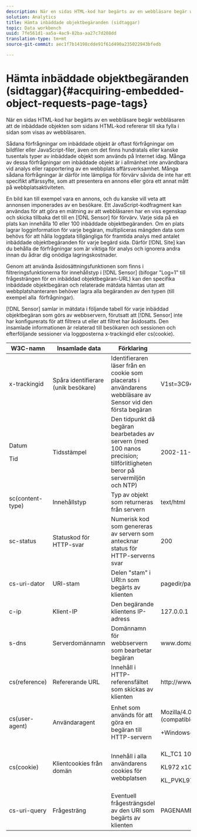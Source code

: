 ```yaml
---
description: När en sidas HTML-kod har begärts av en webbläsare begär webbläsaren att de inbäddade objekten som sidans HTML-kod refererar till ska fylla i sidan som visas av webbläsaren.
solution: Analytics
title: Hämta inbäddade objektbegäranden (sidtaggar)
topic: Data workbench
uuid: 7fe561d1-aa5a-4ac9-82ba-aa27c7d208dd
translation-type: tm+mt
source-git-commit: aec1f7b14198cdde91f61d490a235022943bfedb

---
```



# Hämta inbäddade objektbegäranden (sidtaggar){#acquiring-embedded-object-requests-page-tags}

När en sidas HTML-kod har begärts av en webbläsare begär webbläsaren att de inbäddade objekten som sidans HTML-kod refererar till ska fylla i sidan som visas av webbläsaren.

Sådana förfrågningar om inbäddade objekt är oftast förfrågningar om bildfiler eller JavaScript-filer, även om det finns hundratals eller kanske tusentals typer av inbäddade objekt som används på Internet idag. Många av dessa förfrågningar om inbäddade objekt är i allmänhet inte användbara vid analys eller rapportering av en webbplats affärsverksamhet. Många sådana förfrågningar är därför inte lämpliga för förvärv såvida de inte har ett specifikt affärssyfte, som att presentera en annons eller göra ett annat mått på webbplatsaktiviteten.

En bild kan till exempel vara en annons, och du kanske vill veta att annonsen imponerades av en besökare. Ett JavaScript-kodfragment kan användas för att göra en mätning av att webbläsaren har en viss egenskap och skicka tillbaka det till en [!DNL Sensor] för förvärv. Varje sida på en plats kan innehålla 10 eller 100 inbäddade objektbegäranden. Om en plats lagrar logginformation för varje begäran, multipliceras mängden data som behövs för att hålla loggdata tillgängliga för framtida analys med antalet inbäddade objektbegäranden för varje begärd sida. Därför [!DNL Site] kan du behålla de förfrågningar som är viktiga för analys och ignorera andra innan du ådrar dig onödiga lagringskostnader.

Genom att använda åsidosättningsfunktionen som finns i filtreringsfunktionerna för innehållstyp i [!DNL Sensor] (bifogar &quot;Log=1&quot; till frågesträngen för en inbäddad objektbegäran-URL) kan den specifika inbäddade objektbegäran och relaterade mätdata hämtas utan att webbplatshanteraren behöver lagra alla begäranden av den typen (till exempel alla <image> förfrågningar).

[!DNL Sensor] samlar in mätdata i följande tabell för varje inbäddad objektbegäran som görs av webbservern, förutsatt att [!DNL Sensor] inte har konfigurerats för att filtrera ut eller att filtret har åsidosatts. Den insamlade informationen är relaterad till besökaren och sessionen och efterföljande sessioner via loggposterna x-trackingid eller cs(cookie).

<table id="table_11BE08A798E743EC8E76F738F0CE5884"> 
 <thead> 
  <tr> 
   <th colname="col1" class="entry"> W3C-namn </th> 
   <th colname="col2" class="entry"> Insamlade data </th> 
   <th colname="col3" class="entry"> Förklaring </th> 
   <th colname="col4" class="entry"> Exempel </th> 
  </tr> 
 </thead>
 <tbody> 
  <tr> 
   <td colname="col1"> x-trackingid </td> 
   <td colname="col2"> Spåra identifierare (unik besökare) </td> 
   <td colname="col3"> Identifieraren läser från en cookie som placerats i användarens webbläsare av <span class="wintitle"> Sensor </span> vid den första begäran </td> 
   <td colname="col4"> V1st=3C94007B4E01F9C2 </td> 
  </tr> 
  <tr> 
   <td colname="col1"> <p>Datum </p> <p>Tid </p> </td> 
   <td colname="col2"> Tidsstämpel </td> 
   <td colname="col3"> Den tidpunkt då begäran bearbetades av servern (med 100 nanos precision; tillförlitligheten beror på servermiljön och NTP) </td> 
   <td colname="col4"> 2002-11-21 17:21:45.123 </td> 
  </tr> 
  <tr> 
   <td colname="col1"> sc(content-type) </td> 
   <td colname="col2"> Innehållstyp </td> 
   <td colname="col3"> Typ av objekt som returneras från servern </td> 
   <td colname="col4"> text/html </td> 
  </tr> 
  <tr> 
   <td colname="col1"> sc-status </td> 
   <td colname="col2"> Statuskod för HTTP-svar </td> 
   <td colname="col3"> Numerisk kod som genereras av servern som antecknar status för HTTP-serverns svar </td> 
   <td colname="col4"> 200 </td> 
  </tr> 
  <tr> 
   <td colname="col1"> cs-uri-dator </td> 
   <td colname="col2"> URI-stam </td> 
   <td colname="col3"> Delen "stam" i URI:n som begärts av klienten </td> 
   <td colname="col4"> pagedir/page.asp </td> 
  </tr> 
  <tr> 
   <td colname="col1"> c-ip </td> 
   <td colname="col2"> Klient-IP </td> 
   <td colname="col3"> Den begärande klientens IP-adress </td> 
   <td colname="col4"> 127.0.0.1 </td> 
  </tr> 
  <tr> 
   <td colname="col1"> s-dns </td> 
   <td colname="col2"> Serverdomännamn </td> 
   <td colname="col3"> Domännamn för webbservern som bearbetar begäran </td> 
   <td colname="col4"> <span class="filepath"> www.domain.com </span> </td> 
  </tr> 
  <tr> 
   <td colname="col1"> cs(reference) </td> 
   <td colname="col2"> Refererande URL </td> 
   <td colname="col3"> Innehåll i HTTP-referensfältet som skickas av klienten </td> 
   <td colname="col4"> <span class="filepath"> http://www.referringsite.com </span> </td> 
  </tr> 
  <tr> 
   <td colname="col1"> cs(user-agent) </td> 
   <td colname="col2"> Användaragent </td> 
   <td colname="col3"> Enhet som används för att göra en begäran till HTTP-servern </td> 
   <td colname="col4"> <p>Mozilla/4.0+(compatible;+MSIE+6.0; </p> <p>+Windows+NT+5.1) </p> </td> 
  </tr> 
  <tr> 
   <td colname="col1"> cs(cookie) </td> 
   <td colname="col2"> Klientcookies från domän </td> 
   <td colname="col3"> Innehåll i alla användarens cookies för webbplatsen </td> 
   <td colname="col4"> <p>KL_TC1 1038058778312 </p> <p>KL972 x1038058778312282052 </p> <p>KL_PVKL972 0 </p> </td> 
  </tr> 
  <tr> 
   <td colname="col1"> cs-uri-query </td> 
   <td colname="col2"> Frågesträng </td> 
   <td colname="col3"> Eventuell frågesträngsdel av den URI som begärts av klienten </td> 
   <td colname="col4"> PAGENAME=dynamic1&amp;link=3001 </td> 
  </tr> 
 </tbody> 
</table>

